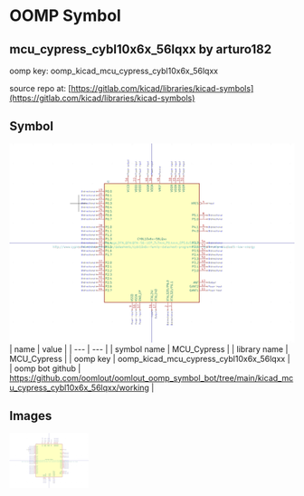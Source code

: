 # OOMP Symbol  
## mcu_cypress_cybl10x6x_56lqxx  by arturo182  
  
oomp key: oomp_kicad_mcu_cypress_cybl10x6x_56lqxx  
  
source repo at: [https://gitlab.com/kicad/libraries/kicad-symbols](https://gitlab.com/kicad/libraries/kicad-symbols)  
## Symbol  
  
[![working.png](working_600.png)](working.png)  
| name | value | 
| --- | --- | 
| symbol name | MCU_Cypress | 
| library name | MCU_Cypress | 
| oomp key | oomp_kicad_mcu_cypress_cybl10x6x_56lqxx | 
| oomp bot github | https://github.com/oomlout/oomlout_oomp_symbol_bot/tree/main/kicad_mcu_cypress_cybl10x6x_56lqxx/working | 
## Images  
  
[![working.png](working_140.png)](working.png)  
